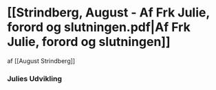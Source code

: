 # [[Strindberg, August - Af Frk Julie, forord og slutningen.pdf|Af Frk Julie, forord og slutningen]]
af [[August Strindberg]]

### Julies Udvikling